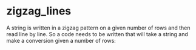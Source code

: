 # zigzag_lines
A string is written in a zigzag pattern on a given number of rows and then read line by line. So a code needs to be written that will take a string and make a conversion given a number of rows:
